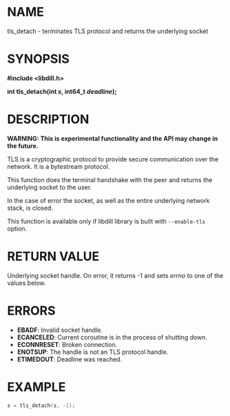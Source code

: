 # NAME

tls_detach - terminates TLS protocol and returns the underlying socket

# SYNOPSIS

**#include &lt;libdill.h>**

**int tls_detach(int **_s_**, int64_t **_deadline_**);**

# DESCRIPTION

**WARNING: This is experimental functionality and the API may change in the future.**

TLS is a cryptographic protocol to provide secure communication over the network. It is a bytestream protocol.

This function does the terminal handshake with the peer and returns the underlying socket to the user.

In the case of error the socket, as well as the entire underlying network stack, is closed.

This function is available only if libdill library is built with `--enable-tls` option.

# RETURN VALUE

Underlying socket handle. On error, it returns -1 and sets _errno_ to one of the values below.

# ERRORS

* **EBADF**: Invalid socket handle.
* **ECANCELED**: Current coroutine is in the process of shutting down.
* **ECONNRESET**: Broken connection.
* **ENOTSUP**: The handle is not an TLS protocol handle.
* **ETIMEDOUT**: Deadline was reached.

# EXAMPLE

```c
s = tls_detach(s, -1);
```
